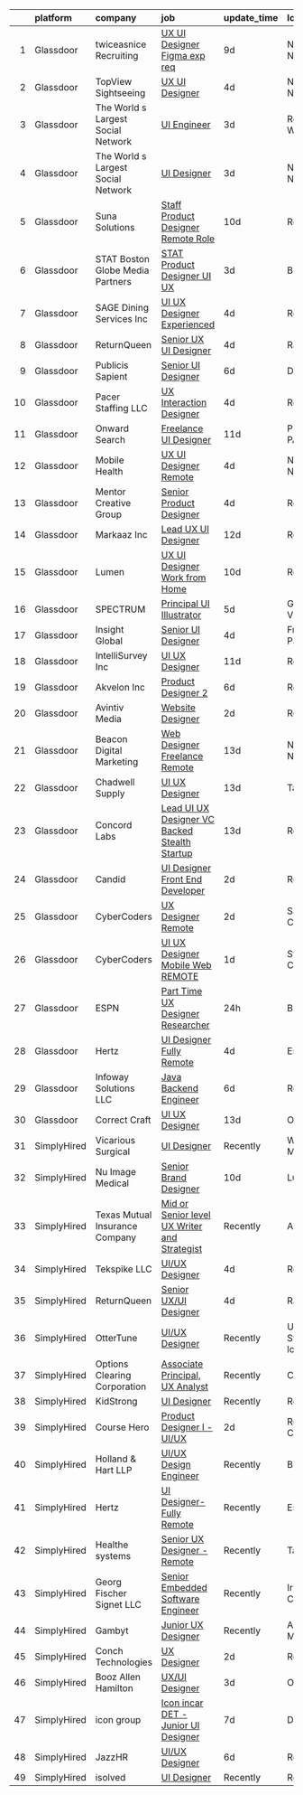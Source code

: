 

|    | platform    | company                            | job                                                                                                                                                                                                                                                                                                                                                                                                                                                                                                                                                                                                                                                                                                                                                                                                                                                                                                                                                                                                                                                                                                                                                                                                                                                                                                                                                                                                                                                                                   | update_time   | location                  |
|---:|:------------|:-----------------------------------|:--------------------------------------------------------------------------------------------------------------------------------------------------------------------------------------------------------------------------------------------------------------------------------------------------------------------------------------------------------------------------------------------------------------------------------------------------------------------------------------------------------------------------------------------------------------------------------------------------------------------------------------------------------------------------------------------------------------------------------------------------------------------------------------------------------------------------------------------------------------------------------------------------------------------------------------------------------------------------------------------------------------------------------------------------------------------------------------------------------------------------------------------------------------------------------------------------------------------------------------------------------------------------------------------------------------------------------------------------------------------------------------------------------------------------------------------------------------------------------------|:--------------|:--------------------------|
|  1 | Glassdoor   | twiceasnice Recruiting             | [UX UI Designer  Figma exp req ](https://www.glassdoor.com/partner/jobListing.htm?pos=124&ao=1110586&s=58&guid=00000180efb9212585d9393af96d937b&src=GD_JOB_AD&t=SR&vt=w&ea=1&cs=1_24e5e79c&cb=1653289329363&jobListingId=1007861423966&cpc=9C2286EA3771AAF6&jrtk=3-0-1g3nri8a6r0pk801-1g3nri8amr0fc800-67890be7a8a09a56--6NYlbfkN0AIiLXtwtv0BDns9BiY4ItblantFozdL6jLmLxNvS8mvunscC2TG9WGu_TuXygVxo9H83EPwhi4mGMofiT6tXLaqtl7d5y0lVWaU0pZvJdJ-0KVjZ-zl4hIM1I_5G0J2t3nzriozp9dNc0LTXLZ02Xa0Wv14OQXoLI0Tq1ELW_pNlZZkjuPFbXge9FkJTe83vWpli9lO1ebTh4o-qEgM4mqfy0oFgF6X34mNVwUH7fM3-2c7hQUTQitwvhPeKEKFBgvCmLoytiElgLsFl3Am89AAKS4YztYH1Hzd6vox_qjdvoy8vX9DPJmrE9gwazn5PyaxAz21oc48hURjBdTPGyhc0AqES4FkXsgRYff-F6H-Fizvkgq2kEszMr_vgnEj3ZK3snjIMOHvEDKtwF66CNsq9Vixm_-csdqKCvSuF1M7YKs9zHJv--LHICNi-_MqyUmbL0btGQwYXWqCnthrBqkQ45B3xTs0XJGjfXpUV3hztaOJNQv7fIsqUtGR654K-_kKkPSS0GlJLBkzdfRoEi-)                                                                                                                                                                                                                                                                                                                                                                                                                                                                                                                                                                                             | 9d            | New York, NY              |
|  2 | Glassdoor   | TopView Sightseeing                | [UX UI Designer](https://www.glassdoor.com/partner/jobListing.htm?pos=104&ao=1110586&s=58&guid=00000180efb9212585d9393af96d937b&src=GD_JOB_AD&t=SR&vt=w&ea=1&cs=1_01e18bce&cb=1653289329356&jobListingId=1007874434355&cpc=90C4CD7F4113B630&jrtk=3-0-1g3nri8a6r0pk801-1g3nri8amr0fc800-81f6f43fe27088fa--6NYlbfkN0DsUtjlO9aSzLhbbi1ylmhZb5HDIaxKOqM1Q3G4JftrQjwfBsDoXS4eTs6oY5qPX43acCP6FosLvxduTov98WDG2Ekaas8phow6COp8iDXn77Q_81Ouoo11rAVoMwFpDd4rHuHPbK7IK04xRyTzVrF6iRrCmKHgo8vB3bkqnDYY8M-2iSjq5u0fumHT4LStZ7ffNfv4PD3OlEOtikCiRJNZDJC8qrilmm4MCcW3l_H7Dzx71GnYlF8FMm__Ipx6nHVnQ-uI5k0SygEDvJi_yyupTDnkgKxRSeKXp2GwCSxSBj9GLzCws0MV234J9JzhzdoVeNlG7_AxbS0Zhj1mL0ryFdIg83GgaV-gq5rOue98eSTQfTYTOv9Z5KeIYUfuriIjOGCPy3IyLSjohwl-AmR0imkqW_bo6bvWSstU-vzMR9Qrkr-3kcq1Gsu1eB1Q2mThrMP1b_QYPe8rqWKLoIFI0jXnXRPKvkWCh1VOuiqhBVcO7n_dqiVglJ1Slm03obs%3D)                                                                                                                                                                                                                                                                                                                                                                                                                                                                                                                                                                                                                               | 4d            | New York, NY              |
|  3 | Glassdoor   | The World s Largest Social Network | [UI Engineer](https://www.glassdoor.com/partner/jobListing.htm?pos=127&ao=1110586&s=58&guid=00000180efb9212585d9393af96d937b&src=GD_JOB_AD&t=SR&vt=w&ea=1&cs=1_4f90b2c8&cb=1653289329364&jobListingId=1007878120617&cpc=F41FEAB56D215062&jrtk=3-0-1g3nri8a6r0pk801-1g3nri8amr0fc800-fa867e1279c29214--6NYlbfkN0DSgjPPcnEdvoK3uuxfISLALE6pB1FR7YSHOr_tSg5_QGIhoz_2VqUepdcKLBLI_zTOJK91ssvwOYxVdesy09EthNCApiaBz9s7WhY63LMbWTYY1LWzdYExleQIi67THxPAb4zS4vX2HaaaUMFYy2Jm5braMYiEpD4R9PXbEzfdHEyHLjPL-EuqVcxU3X5mlBnA2sYVeCxmUupt6h3jY7ky1Jp3e-B6pCgPkaWqkNC12mCBwoCpUMBPxbLbhIdhjR0ziRnZHTZfTN0X47LWozOa5WE25pG72x7ffWymAnjNBoxXk5ZxIW90qUEUFpI65I3VwGb3EVAVYdPDnqUFlgiIDOKjaIdJJowCeRtUpHhXH2X5WiOamTpsXiRC14d5NQF1YQTdf5uScdaSpIhSN0ghQbE-7r1HkqCl0E4-rg2WgAgYCLepQ_CzqMKz6G_XJRkp0PyTqHenc_GjLWK1Wqj1jtKSfsNlFBHeFq7GAsuxDoqyx64vmKdHr_RJR94PAnTIFKrAxp5p8m7Fo5-HYO0FO1JkTfoO-kaln7kb7wrkNHoD554_--6WJx9kqeHmtAiz8rDMOEWh1HqHy7C1Z2nJ)                                                                                                                                                                                                                                                                                                                                                                                                                                                                                                                                                | 3d            | Redmond, WA               |
|  4 | Glassdoor   | The World s Largest Social Network | [UI Designer](https://www.glassdoor.com/partner/jobListing.htm?pos=118&ao=1110586&s=58&guid=00000180efb9212585d9393af96d937b&src=GD_JOB_AD&t=SR&vt=w&ea=1&cs=1_314f2a08&cb=1653289329362&jobListingId=1007876596122&cpc=A65DF3A704A48F9B&jrtk=3-0-1g3nri8a6r0pk801-1g3nri8amr0fc800-e1ca4ea2868466d1--6NYlbfkN0DSgjPPcnEdvoK3uuxfISLALE6pB1FR7YSHOr_tSg5_QGIhoz_2VqUepdcKLBLI_zQInTvsBdnkiGjMq9vHliPUWGNAHOFt3jVvmAvFSwn2oU1hHZiKZeVxwWCIWT7dGf-tJpwpLphN8uqW0Gl1qKxaaXG0oAvVhI0yiiQl7qqgc_z4Q3FrZ4XWZl_wkrbxh4w5BLqPa6R0ys3IT3uZOR6KDleays8Oy1wzBwUkyooWk71Pc0PRMMNVlndAA2Dp8zD_2Ozfh69bOLPwFDGQrPb5kvInUN7hVmKZ8CXOjjs_gbAU5yjbdSdcp6aFccR1HiDf7j9dEmWEHZzi86z-0w7XnVNp3qswTpMmw0jWbxxt-m-pWkIbVhdybVfCDAYK7j9AkmDqKl6MNfxJmvcqhrxg68JnWitiCTL3ZqfQtTlXLoNayL5z1abWcJDtZehtQvJMEXd7t9-0MMJAS_8-EaHs4ljef5fT5B4TEFwn8jyWs2E8E76YDpcK1A7ZvV6E_gsT4p45b9nC5itx9HbB5vy3sZauWyxNCJRkPzJ0wl0fH_ofwcHGIaA_7TDf7dWHbxzaBqPVRTPR-3qvT2506JYZDQ0_EYTJ4U0%3D)                                                                                                                                                                                                                                                                                                                                                                                                                                                                                                                                  | 3d            | New York, NY              |
|  5 | Glassdoor   | Suna Solutions                     | [Staff Product Designer  Remote Role](https://www.glassdoor.com/partner/jobListing.htm?pos=123&ao=1110586&s=58&guid=00000180efb9212585d9393af96d937b&src=GD_JOB_AD&t=SR&vt=w&ea=1&cs=1_f6e9c1f5&cb=1653289329363&jobListingId=1007857295623&cpc=DE56C24FF6DEC286&jrtk=3-0-1g3nri8a6r0pk801-1g3nri8amr0fc800-78ece906351db3ea--6NYlbfkN0CrKuqFZ2HChdZyiPpNbXltZG8irn86HcrPSLd6tRIx4ZVIhI3EJU2hNTlUwn7jSESPbQAQvUeZWRWBYo1vw092xagGytorCCm0wD59L3cGfaktHh0_NV0OvUDH_lyKKZj_iR560TmH9xToxpq31rb531VEwVdD7Bh4IRqinRzzLf6pDVM1bbyhadZGhQuREfkU_ANCNPChmERvvNDODLyHMp7GpXkwoH_sgQe_Y45gFMZ2Vj8qY02JC0VEumTmBMzN29ohl-grruhHAOgneqYHwovsIatlkOAqTEyQX4YrVTu_hxPwpsWC4O7--HdL39NXJEemZW5-v0x2UR71H31WlieLWm1ClNdNOJDk0Qlz0KSdagavQxrD-CZGPna5mzfW2FRa3HLTfxuQeSg0-a_KLr9s-R1I3XCLZIMW7he7U4EpH_J_UnoYurkfrEk4a56jfLnnuj1hhtuWeboN5eerlxReF1IcuYERcsyNWX1BzlWrAzXYxLlYArgPSWGmPXAnc-LMtZLErpl0kFEGXLDvNa5DrA9K29g%3D)                                                                                                                                                                                                                                                                                                                                                                                                                                                                                                                                                                          | 10d           | Remote                    |
|  6 | Glassdoor   | STAT   Boston Globe Media Partners | [STAT   Product Designer  UI UX ](https://www.glassdoor.com/partner/jobListing.htm?pos=114&ao=1110586&s=58&guid=00000180efb9212585d9393af96d937b&src=GD_JOB_AD&t=SR&vt=w&ea=1&cs=1_aae68cc5&cb=1653289329360&jobListingId=1007876537479&cpc=C3517E2410EFB392&jrtk=3-0-1g3nri8a6r0pk801-1g3nri8amr0fc800-a5ada7b7327c7f0b--6NYlbfkN0A-tKeTEZgZ4GEqJFjdxCA7ZSt8RYfIyxOkRzZJeThYzLpo-3kQdGumoNC2dpfgqvdtQPMx_Gz-BvtdS0l82SJTfBsclSZdYPYoSDmagNinxfaKVUqKpRtXSvrHgESy7-8nNODm3ia149Ikk_j_Pl43eUGSRfsVY4iz_GuEt6mQBtTtcXhTscBUj7GuJdFZMklwsE-VzbBtDI9ncQg7KzF1rQXSa8qjTMZ8_mFCWDJw7BI-fbIrlG6YA4Dzev9nF47b9_4l24qLH8WhfjRcUEG0TacoXJt8FRWnjtO58d_gIqcgKgdt2Y4EPeaeWvBMmP8meUM63YARK74sIN_uSu9tPe647fk4zscPTGgoXVobM01zDrl7iphy1nQjodFWXnnX-XTdayIIEJgO2Yjr2D4qAut9LiyumQtI2clWEVtHapjRBjCdXn27Z0HNhqCy5l2rNfljI0ExlR0Wez07RtErT2DRWYLS7fBa-PJb-ALXmA4oEJprokarn5iXxXT7rfE%3D)                                                                                                                                                                                                                                                                                                                                                                                                                                                                                                                                                                                                              | 3d            | Boston, MA                |
|  7 | Glassdoor   | SAGE Dining Services  Inc          | [UI   UX Designer   Experienced](https://www.glassdoor.com/partner/jobListing.htm?pos=117&ao=1110586&s=58&guid=00000180efb9212585d9393af96d937b&src=GD_JOB_AD&t=SR&vt=w&ea=1&cs=1_7aad0932&cb=1653289329362&jobListingId=1007873565329&cpc=B101C867B3EF2D75&jrtk=3-0-1g3nri8a6r0pk801-1g3nri8amr0fc800-cd5373e84849b071--6NYlbfkN0CqQOsEz-4pk_sPLE6mslMkH9qxlxVsnUuh_Nrb5-FO0sDzCyA01zTRQxhFCwUKM-nzXsW5HtlIAtALOCIcpNEq1iiU4O-xW-6F7o_mllNDgo0WizCLVc3j3TTeb0YXvdNIAcUCkB0ob5MjcuATU9nXceIroTyvXVIV_erevSKHup1CeZz-NnOroaCXg7zzOFxvLD56UE5wVIY765eXniyHMXD4NDP6ydEKKh9Tcd6LjJ2AcmL2BZkU7Yg62FyFvyT_eor5wWB_LRe_P8wngb4cMc7O1sPKt7btzfRAHxiOszGHJ9t-x7oo_tVVdnwnPRPMzwqxZRVgJIYkflsf1VVrYkwWvx9mH0GQbQFL8lCR0dg_GbBjLBFL54FouHXaH1mBbJHqb14fsd-fnADDujd0_M9w_cIOB20qUY66ezHoVYXjmmRHzyVS1SHpwQr_dqVF1POZAyzFqeSqPuzYz036Hu4z0vmmdNgH0QtS0Ytj0s_vjln0U-dlhSSTezadqn8ILtrWEqQzag%3D%3D)                                                                                                                                                                                                                                                                                                                                                                                                                                                                                                                                                                                                 | 4d            | Remote                    |
|  8 | Glassdoor   | ReturnQueen                        | [Senior UX UI Designer](https://www.glassdoor.com/partner/jobListing.htm?pos=102&ao=1110586&s=58&guid=00000180efb9212585d9393af96d937b&src=GD_JOB_AD&t=SR&vt=w&ea=1&cs=1_dd87a06f&cb=1653289329355&jobListingId=1007872728193&cpc=F4185FC643A1AEFB&jrtk=3-0-1g3nri8a6r0pk801-1g3nri8amr0fc800-8a69bf3cad1f70ea--6NYlbfkN0Ai4dS-dwPr4eP2-4k814TqdKkj9I0lcDGY6A5U1X7Gkmq_R3dbDhMif8K1umwnkZNGqhC4_pfT1zm_V4oFX2VDs99pCBjHDfhiN3NTmZ0VBhGyAELavXs2xjdBZZDtyIXOzhw5W68_Oi-n_aCaEdUYcYKqPItQ36q2y5S8Yclmubhiefyep329M59b32us_zp6piiDWPh4Z962cRp1ejqHoUHUFeFme2c807-kM3EKqFpZ2qkAiQwPFlDz6p1Fd96M1MP_9-6Zu84gozbBU4fGsNNMPGIBksbWbNZU4ESbbXEQrjk3BoajzZkqF00G8KqeUiGilcDLFs_rEYlpY_jXdx6R2Z3Ah111GhP6JaylLs0dfzXLtR08iY9Ia5UtW4cMwrLRwgQvxDt2ojinZY5ueiQm_an3E60xKF4FXC4xPcPGqGIAdGaormpu-SV0qKibZrCk3KyHXYWALfOhuqOrjOuD0wqmXuzga-1_Efuzf4PPsQp1yrRz6u7dG5ETfzm4SPb1oWbFEQ%3D%3D)                                                                                                                                                                                                                                                                                                                                                                                                                                                                                                                                                                                                          | 4d            | Ramsey, NJ                |
|  9 | Glassdoor   | Publicis Sapient                   | [Senior UI Designer](https://www.glassdoor.com/partner/jobListing.htm?pos=121&ao=1110586&s=58&guid=00000180efb9212585d9393af96d937b&src=GD_JOB_AD&t=SR&vt=w&cs=1_78c9b0ab&cb=1653289329362&jobListingId=1007868556811&cpc=0FE1F5EA2BC84A01&jrtk=3-0-1g3nri8a6r0pk801-1g3nri8amr0fc800-c3bc242c327c13f0--6NYlbfkN0AifcpeK-Nu936wgy-BS7owxv6Q_YD1znLiY0Ck5crXdIgVxXdAJC_ai_wOszhxY9Qt7W4kwCDJt16RopJME05ZCKW3jJjGp6s_y33C-wpyfg8sxAwS9cWLWCoXHZlrFDahF9t31TrjYvLcBy1U47BWTMJ_pdaWlqoUkzpjrUlE4s6Azdv3J1fQYh9nyQGJdZw0nJUxceL2_xSiRPojgqoClI5nfPTunp8kUTGsAFXVSHEB9oYoO76IaaXqwjiWtRMGMOJJkMWoknuUdLqBVvpoet1TWYbrtD2K2oq0iVfdp6MBCbvm_58WHLhkvG5FbkpiSUKVCo9fij43eDcTP2A9QHxro9P9HNtLKYI9YubtuH8Z8iMS_LUcEDdwdDpnWMvrHQAOk67-XL4xLoyZppw7BXBJlH3lsAKJ2N1diJe5cG69FqbaoQ15dQHxqm3uPYS4WfPC-ja70JEZty0xa4yzQkBAt7VFdpK1w62q9kYmA_a7fqaEayCyVFXCI6_WXZh6g7tWV9RHrI81Ogi0Enhc_N3N-cWmAzYvTCheLdBBbq6rMhZMKYh10HjvEBSGal_Hu8uCTDlGNp1J-PT2QEBg)                                                                                                                                                                                                                                                                                                                                                                                                                                                                                                                                              | 6d            | Dallas, TX                |
| 10 | Glassdoor   | Pacer Staffing LLC                 | [UX Interaction Designer](https://www.glassdoor.com/partner/jobListing.htm?pos=129&ao=1110586&s=58&guid=00000180efb9212585d9393af96d937b&src=GD_JOB_AD&t=SR&vt=w&ea=1&cs=1_5b85a67d&cb=1653289329364&jobListingId=1007873614194&cpc=8795CF9063CD573D&jrtk=3-0-1g3nri8a6r0pk801-1g3nri8amr0fc800-11fd54a4f067f162--6NYlbfkN0C9NbM5eTIyBy5lsQEfjp0LiR4ZnSOO0g4plUqowSZMmwKNhg9sK_ssyMkRY9ssskzhKzR-larzGuQDMTE6rafcstVQVaqsAgnmjyL9IRil9fL-flNtAsKK7enXt50bIPYDJcMaMhe77xKKJnSyHOD6TMfXQxFGrRutO_kKFZZoNx-xV_IUIJVUlv0XcnHnNIRHtkzVxfgdY5GtGybJ7b0ZRR71PlZEvoW_HRHfkJEdnUcZ2bNABoWUtjABSLle-NN9fSaaDlfqBQRzMMeSNdBLR2dgcf2y1KNmPcEbQRlAHfhjvXB8miCFwd9dDd2_U8MOQcBhdoDeGllfst40CJuSmPQqE49jONAxb4ml3jNOBZ9x3OChhvOjhdYfP3FvBbVdCF6sQZdEnpmIvMwPmuwzgbcA8s5CqREAW1WqbakkRHK9P0TKdeuQSmdOJL8dPBvmWFWsvBLFTNlvXvJXo2SuBSO49nky1i3iP4ene9GfP52l-qw0rAKCNRPFoinG5y4PL8P-M9MnUw%3D%3D)                                                                                                                                                                                                                                                                                                                                                                                                                                                                                                                                                                                                        | 4d            | Remote                    |
| 11 | Glassdoor   | Onward Search                      | [Freelance UI Designer](https://www.glassdoor.com/partner/jobListing.htm?pos=126&ao=1110586&s=58&guid=00000180efb9212585d9393af96d937b&src=GD_JOB_AD&t=SR&vt=w&cs=1_cede8aae&cb=1653289329363&jobListingId=1007855977017&cpc=44CD5376B8534B8F&jrtk=3-0-1g3nri8a6r0pk801-1g3nri8amr0fc800-b3023efccadac649--6NYlbfkN0B7YoEZZ2QAGDyEGGmBPAUWSHc1Mt3sMCn9FehKcWA3w0jw7EbYYLNYrsl7tzDtlmkWdW526yMngVeg2yjzTpFDs3RdAjBGZuqtwy6umork7thUSwb5VjxXbyS01Po2WSgkPQVvS_UdzOb3zAwg8EKl4W4G64KB44pmnSLtoYpiwb5uWzgGaQWzXNh8ywTcOZypjcEDzfXaeJsyosaSljpNltdMCFzcvkoybyfzY1clOaOmgDTmyvGgsjzsNFQXNK_iQH2x2h4SASTYGIG0gJkPT39Dl5sNygJL436YheZZ-5t_7VqUaarDFRkdBQ2Sly3039fZVDQdWs00PWbHCBUga4lvRsJotm3vOLK3FDUGwyxF7g_dTMBHa4Mbe_oyiv-ApKt8A6Zlrjc7MuDor9HiL-yQ5xoQr0OjCR4hTNxJ8vavSUPeGLGRlXDjcCvTVj77tZMQfXjKjGhaV07vNaJCnWpVxcZVvq3Tm38wkfoIcQD8YCglPnICoPKz1ZaXoVDO-21fCEQtbXRS2OnSzxhQq0YmyUpOSr215FOjDQruoOuoLjdN1dKQOiMVSGiAgF9n6rWWb2986XhGC-PQpKHGFEvS46083T9ke_8KHIdScT8oLKRsCDAOG76cQTXJxk0QTv8Rcb894MgWzd1BxJdGBnsFle7iUypE-Di87PKHkoAVtvZAwnxbW6UfiwwU8L3coFXxXxWZw9KrgRtNWFu39a2ECapUCZrnEElw7WaUacDcNuNKfHFixZmniojZlooJD5n7PhBH2BYB3lGxl3OoGb6Wo0BeMB_rZs3ZxSaeXZ4pEZCHfxI2TkpyYXxLmen62jylUW3AwxBPRiIjErAACv0jWt196qn0i9GSGUO0hQrKf3i8xkKnwYxKnCgeco4VRMz_EbKOypkUOjpvu1r8pCMf1YeLBHczX0atCwDQHq8IeqxQ19D-KaS5ZXckSn8ILnjx8bJgPUFBLRZt7Tl5CXhBE7kMPqYCKf_n5RH3VDkiI2DDO_Mt)                                                                                                           | 11d           | Philadelphia, PA          |
| 12 | Glassdoor   | Mobile Health                      | [UX UI Designer  Remote ](https://www.glassdoor.com/partner/jobListing.htm?pos=113&ao=1110586&s=58&guid=00000180efb9212585d9393af96d937b&src=GD_JOB_AD&t=SR&vt=w&ea=1&cs=1_78c8416d&cb=1653289329361&jobListingId=1007874063227&cpc=3DB599BF2F4828F0&jrtk=3-0-1g3nri8a6r0pk801-1g3nri8amr0fc800-dab888626887591b--6NYlbfkN0CVW-wZUB6fDkVbeXZUmA8a9VqOuLioZTZt07t5oqbkUruFU18ewwr6CV3D66L0BhHNDFB1DL7nDyFrXo0tik3MGSpZiU2QTsKdXpT9gcEt_KXnGboQew92eqHzQzH-N6DFBCh1VG02n-iBXjvyeN6Pe9lzx9YXBrUtDEymXG8_K0Tb9yThfKNWVdFSWygtwrakFz17aop0nzQqOiwmlTMkETtqB1zPVb3aFGFsKbzjVl1ztEbaTVMCAveEP5eXwzi64euT8fkcFXTARwCEc_hXXRCQMZxGZIRmLdOw9YGN1sD6_qzR-23UxAAGYjuBsI4uwKB1cvmLpeyVFq7C3wrnMbqV6p9HtURfcLbAmOL7pcL-L51nhvg2VpUY4NBjMu_4UjvMDo3Xiks1510Jy-Jlm05eUQOoD9pUIjIgGtgy20AZdRXnhIKgPxuZO_58ld5uMvX5sDJURZdIJV-MxBD_pkJapSCKmOLpVyWDq8quCUrJRQPsgT7WfFXQ5h7JSn7WdKcC6IZBaA1Ae9KZ1hNZmwrITddvtD9zE2mTlDll-RCdW92Dro2NCTPIJ57tAaT5G8CeaV_-fYgNUKaBz3GyLMg5ZFdJib76XNHNswrjnw%3D%3D)                                                                                                                                                                                                                                                                                                                                                                                                                                                                                                        | 4d            | New York, NY              |
| 13 | Glassdoor   | Mentor Creative Group              | [Senior Product Designer](https://www.glassdoor.com/partner/jobListing.htm?pos=110&ao=1110586&s=58&guid=00000180efb9212585d9393af96d937b&src=GD_JOB_AD&t=SR&vt=w&ea=1&cs=1_0028b4d7&cb=1653289329358&jobListingId=1007873079388&cpc=9FE5D8D7282D4400&jrtk=3-0-1g3nri8a6r0pk801-1g3nri8amr0fc800-932dcb251f76a5e3--6NYlbfkN0CfQgqVFlDchZ1187zfHENvYid3ZQoKnr6GJk2CFl_M8hjyJf_hS_UwoDVN34bPHX6cIOQa98UzAQRJT7pfbJ-DQfmYuSMrk3DojVkql3atisUq2kk724gQ8u04eMJMgzEXuDbxcOO6XJBa90a7LOhME9DVYksiN_eJMCEsQPG14KMPdUZnBWiRx3xURMInqLGkIpVR_5WiAFR21OrOPwICf7i00rg6V2BiGpX2ptz4CD8YTEUD5PxqXp41cOrliN5JfZq6fjGLx60qNwd8F4dkOtV5dgl43Psspbmja012l_u6uQlFAIckzysetTAhQ0liINPBLaphKlGHBtSn7lAyV3BqW3yqFyKW1l17EmThxjx68zWRvff0wW2q7K_JVQ9ozErjkH6EaDk_5EvQ-ou28Rp24GsUxd1r4DPbafpsVvCwNC9lUQ5BReIYdlulHNd2fEcnjsPutNNWsgzQ7xvfalrgErv04X7wTzp7ftFFvgL5hHvvEOBocYpKZNuXRzE22IHD35S-Rg%3D%3D)                                                                                                                                                                                                                                                                                                                                                                                                                                                                                                                                                                                                        | 4d            | Remote                    |
| 14 | Glassdoor   | Markaaz Inc                        | [Lead UX UI Designer](https://www.glassdoor.com/partner/jobListing.htm?pos=103&ao=1110586&s=58&guid=00000180efb9212585d9393af96d937b&src=GD_JOB_AD&t=SR&vt=w&ea=1&cs=1_9a82e150&cb=1653289329356&jobListingId=1007851608060&cpc=4269A4BF187C94B7&jrtk=3-0-1g3nri8a6r0pk801-1g3nri8amr0fc800-a3d3c73de132445b--6NYlbfkN0CO3DEfAY9A68AIVwcxeRGvQUfeLcLgbZIyCfLEHxv2SaZ7UIWBbPFx_zjMpfOtbWlNt8bMZoi3GJdbEchTUZwXNk1NA9__Jdca4bKfO3Vb3XdTdENPel5gqVFZTvz-WCDNddmPkanRyZZnpbbUxyxsxUiTDJa0WBh-TYQn3gxpc4Y7prxc-DikqRuqiHJW3uYKHl_zNxB1rqQm4Q52fEzUoBl62odBIXt6Idz9gB4m3Z8bF_zRaVYSc0sdXzVmPP_fJ_xlaw0NfaHXeu8YxYCjf1KhoifFhJERDOw8fl9f6d0-n6xoVUknxIizqCkmp1VLQa_esCbM4Akr8J1p_XU6VG7mD0Gf121UbjSsSpqyhQknUlLtXWXcUqaCJlv2Xnv9NnBUDqJrE-hQADL8M26smnNj29ywVZ2anEpQEROu5yZbR-Q_Rpszh-Y_1SxH-yXK-DBTANYgkYSJFkUrCk0l1VgZZVWEa_bNj6ip2Nh_21E0joAfTUnYaRRGjT5SmXg%3D)                                                                                                                                                                                                                                                                                                                                                                                                                                                                                                                                                                                                                          | 12d           | Remote                    |
| 15 | Glassdoor   | Lumen                              | [UX UI Designer   Work from Home](https://www.glassdoor.com/partner/jobListing.htm?pos=101&ao=1110586&s=58&guid=00000180efb9212585d9393af96d937b&src=GD_JOB_AD&t=SR&vt=w&cs=1_4f93329b&cb=1653289329355&jobListingId=1007857141472&cpc=CD74E381F3CA7F32&jrtk=3-0-1g3nri8a6r0pk801-1g3nri8amr0fc800-06ffb2e612ef4498--6NYlbfkN0BGKj2dVRoMy2japSZrYRM8IJNi6D13enLCCRY5KIhxiuh_sXSgGZCrHE3-yTlm2ctM52-z4gB1-JYPobLlR6LR2nvwior-haeWEiB5KkNynfqBuDZPMegNFGGWqUhHkBzii4HXIdbYezSjgNLYGzWMHP1vCPLjk_Reii3OCmIu5x3furj-X2M4EMIXYJvqbEx7C2Oes8Bz1GZcKa1KWsrqJN0jzo44ad1zhHUec1IB4WH7EpNFdkeVBdTUg067Kme6igzDggkLlvmvdVM13HZZuI6bUCephSGGoD3PZzmzWZxxl-atK5XatkdPo2kTDnbYT3ajab9fJIoh6Spg9iM79MWMGFruZbLJ80-_mOpOpHDlDgjbUmrmsXsaUM7nSfUHJY81DHkqmQOHNeBIcm8qbx3PFs-OprftfFT48zC2SIyjh62b-f_D-tUED7Fn77CnF8z4GjUQKCPZGDIKfIyi80KNMH1ZhXOy0IeKa7CMrtCqNpAw3Z896gJmASF6KlnBjThXtP2Vr3_YISy6Ek4aRO2K0aA1-O5nPXwje58hDcZFwX3QpxwI8TxY536iKmm6yLptSCV6Q8znUChpR1t0P6BGaXi8Qx6FeiGsMMzz3FonYrcGYtLkMTHRl-m3UJex3zlSSBtec1O3-AbybaAYNVrdMUVkVuMSIHDuvPWoB8YltoULjp6yLTK3kv2E4_JUsGwF6bm74UuGDzBa9KN0oVtO4nc3a4l-3AvivhBn88qImdOSvJC3TwUgIv-WoF00JaGi9wVNcmKypB5QUFkHoRqTnInru6F6tZ0bfN2P1LpVR2p_La9GFCpn3whW44BzQrSN2771lUaRMF3Tf15FF1o0tZW6_lTMkPkDXMAxndj0d-oF5RscdydpR2CwmbWegmxNTOY9RcS--4sLqK58LECa8aJjU4MqHr0azTfLkCW30QQHD0fZjKzJtycXtqvFYOFW_6Yzdp9XHxHtNtrlD6ShrA_fYvaj7hSfJvtrkFj91iB-Y_oFQuW8rr9YNxuqioPAeIpQhAmHj3IidlwnXv1AocT9fOUjVwOphGaFL_r55yqfa6RwBibFGWmT3R2mkcICrEzR7Tly20HEvIx6) | 10d           | Remote                    |
| 16 | Glassdoor   | SPECTRUM                           | [Principal UI Illustrator](https://www.glassdoor.com/partner/jobListing.htm?pos=112&ao=1110586&s=58&guid=00000180efb9212585d9393af96d937b&src=GD_JOB_AD&t=SR&vt=w&cs=1_9b401e28&cb=1653289329358&jobListingId=1007869971774&cpc=9C2286EA3771AAF6&jrtk=3-0-1g3nri8a6r0pk801-1g3nri8amr0fc800-654bfe9bab07c035--6NYlbfkN0CeXNZYxOzgf11O9-TFJft4I5QLQjKTqoL33Rtx55G7TvJvoeF0OvnalWemQxNwsZsoHriJX-IzTsqPoqy6PPiNJ5UsQiAdkh1bBFv0hccIWMgP9vg8z2VRUdI7X7ePcAAgTo2Y0QqmHCNFTZlmQGA9ctY5ME0uL3PZZfSri4NhBGHpYNQsQh_LE6rGRs9kmeq0jRvshQ8vZ5YT4RIX8nGv0fYJaGkaZOWuaJYDDUSFMC7Y6p8OK3XoANodr2v4WhwSG_O959pI2k0jj_ANlOQz3OZv9SqFwk9uqDmNPY9-ii1PAGUSSmkEUWJaCTJxUn4JA4fQLsZhoTqf99O--Yq7OE69OWZ5wYltPOEzVdpuNespCE_rbmGLIGEEPV3YXTap-00ILHLCMs83YSpT68jy7nDiphA-yhe6WUG9bhRtTFSNFuJPO6ycPJU4UmXG8kc%3D)                                                                                                                                                                                                                                                                                                                                                                                                                                                                                                                                                                                                                                                                                          | 5d            | Greenwood Village, CO     |
| 17 | Glassdoor   | Insight Global                     | [Senior UI Designer](https://www.glassdoor.com/partner/jobListing.htm?pos=128&ao=1110586&s=58&guid=00000180efb9212585d9393af96d937b&src=GD_JOB_AD&t=SR&vt=w&ea=1&cs=1_25306882&cb=1653289329364&jobListingId=1007872814101&cpc=42BEC95245890617&jrtk=3-0-1g3nri8a6r0pk801-1g3nri8amr0fc800-e8c10d0acca9e320--6NYlbfkN0BKkHZu3wF05EeDimN_p6sYpKCMArvwa95YdH7UpkaBCiPadoOw6FI30Q-FKaUBQD3XXq0AewFVqdC6hA4Xi14aDiurMl8ZEjpIiaQ1jn9FG8tbmjah2hM1cpkwi4KX_2Uh2bNfncHxgmhB01blgKwddmzhjA4pnciPLOHzOF2vbUNY1smjlb1aB4TLflYQ5Za2sY7DI6RLHazU1ldvz-oOF5tKyLytJ1eSR9cm6OS3wSlRgRdMLfovrXoruBCu4XZCIu_1IYtJJ3vUnpig34YeE860D6AQXKBVFA7ODfvtVyno5onJ55llww3vviXgsvULy9vzaEHzPuoZ3mopt7deGq-MUSd2zY1qxV3vQMVmY-8_LfXTtpdxxKU1Uzw8JQQrJGRL8BpjKOIB56GKwsUU2nyWXDy8xrOWC3uzcFmlLPOcAOPE-PGNoxNLQ2gAbDQp8cQP52dmmyHyIaLR8n7KlRyJKqHVEo0VZEpo3qKC-ASwk4MmZXzv6i1twV-sCRyQqz7HAOVyl1QwWItQ2ah_)                                                                                                                                                                                                                                                                                                                                                                                                                                                                                                                                                                                                         | 4d            | Franklin Park, IL         |
| 18 | Glassdoor   | IntelliSurvey  Inc                 | [UI UX Designer](https://www.glassdoor.com/partner/jobListing.htm?pos=106&ao=1110586&s=58&guid=00000180efb9212585d9393af96d937b&src=GD_JOB_AD&t=SR&vt=w&ea=1&cs=1_3c5f228f&cb=1653289329357&jobListingId=1007855321436&cpc=6FC5BA77C9A4CD78&jrtk=3-0-1g3nri8a6r0pk801-1g3nri8amr0fc800-7d8869fc2fb9d5ec--6NYlbfkN0C9pq4PdK0EGf7Ur2YAr5219rkDKUOKq5ag44qhEMQI_Skf53lvm9zr3hbs28T2FA3R0URHQt1BlPW-FXDhdXptw5aLwawNyPhH-Fvk-Xcf4hl2hFlOxfRPxjU7ai-oM3LMnukUg53DAIXtGU0EM5xylhPaUh2Pc2r2zW7cGwc62XHT2VwJ8aOxoy6uCwyyfV23uK6ewkDTxILQfWx0056OFVrimW-V8b2mW87oQK4OD8x0KlNxBPjGsZukP1OyzB4KrL0doMrIvhDCnSoyunA99UQx6CvXaMrpYD39knf5nMJkM4xCXxjCPjC3efDNqHKeIz_7aEb0nkNjwPeYmE2AOVi6cRdAAfdD__EPlFi5zDp0PYUcTinhQG1QMUbf8b6V0amVjIVu9NDKe5y7cy2DQL-pjf2Yz6tIi4KJztqc5XA6kD5--rDQ7rI7A9GkqmMEgN3z-bGhMqqsMCFu345Zr_8DwIeSxoF-32m96TTH9uUuplp5xFaRRgxE-CyR2-PXDimr1QTupmS7ktu2MpIe-m6D9hyzZ1xoCndmLDJCnw%3D%3D)                                                                                                                                                                                                                                                                                                                                                                                                                                                                                                                                                                                 | 11d           | Remote                    |
| 19 | Glassdoor   | Akvelon  Inc                       | [Product Designer 2](https://www.glassdoor.com/partner/jobListing.htm?pos=116&ao=1110586&s=58&guid=00000180efb9212585d9393af96d937b&src=GD_JOB_AD&t=SR&vt=w&ea=1&cs=1_e8086ed9&cb=1653289329361&jobListingId=1007867291124&cpc=EA19F5B90D514204&jrtk=3-0-1g3nri8a6r0pk801-1g3nri8amr0fc800-7ff6366a308ed946--6NYlbfkN0BedaSJ74Gjs1g2m8qO5X9JEW7GLVUAx6MMatG1vm1iFbpf4ZksiqPALmPcob2AKt1F0IJqC_nePzFidLIVSvLMSPOgvPJpYXhQ-e8lYgkVFqW4MKgZ-Db80B1nt0zZYMh_0LKu0EeeZXqhmIPwm6U1cD6DKiYogKuy6PKrR827fY5898js43WljwKp24INDZIClpB1c8dbnSWhZoRiZfL-3tc4NoVa4cvAdxaF6KOoEacj6xgQJ6j4XPcdpxkZqVMq7yY-ZHnOK9qi0T2GfRijZlif6UxwvPUyLeDZrABxYXrvGI54ewRQySgld305c7MboQJyc2B-_M83UKRENvdE7k0_GKIRzT0N3ezQn14V8JGuNXeM2_9fWBUcg6N6UWk7FpfdREpEu1qBbuSspomggQTtpMhTg84rlw2EbwDi8Ldy3byZfBQkil4W_5Z0CiIeWXNBT5a6QWIYPDKI_2XDh0s4yGp6BYcEKcT4PN08b8aKVTLqYLHBOqGahIAKjQs%3D)                                                                                                                                                                                                                                                                                                                                                                                                                                                                                                                                                                                                                           | 6d            | Remote                    |
| 20 | Glassdoor   | Avintiv Media                      | [Website Designer](https://www.glassdoor.com/partner/jobListing.htm?pos=120&ao=1110586&s=58&guid=00000180efb9212585d9393af96d937b&src=GD_JOB_AD&t=SR&vt=w&ea=1&cs=1_bd045ea7&cb=1653289329362&jobListingId=1007880793273&cpc=451933188B21919D&jrtk=3-0-1g3nri8a6r0pk801-1g3nri8amr0fc800-6298f3e870c26ed6--6NYlbfkN0AjEsXaEtZNoxJ6bdS3Gw4hGwz-HSINv-I27Wg6yRibOY2rFe916gT33W7bqcakiEDawHHcOOE060-cj5jqdhCg-oyyizxq--dU_9nozXcfy5BkZouu9DluIagSAPLa2C6ZTPkjuy6PBhDL1gvsRAYUJM8l1TQaf4ebTdkhQXd_HL87pks4G_r4uQr342T4PBzMGNktruec8qkTrH24NqxkD9kDFynRPngvgGEQtyXhPcOZaLkRGaRWGhWRy8xg5iSHAA4fNS7irLg6Aynq-gL4OHNTevY5HMJdlToOSXcACt1kI7cGTnt_Z3MbsTvaP_Qg2BzZm4CaMZEFAUTGB_GtPC1EDJzB21De3rfCsJohOz19pM49mGRdM7Ys0wIoF8JDE1v7e6FLs_UwGGGjj2SrWFXkXgrpOmFwVrdzXcbQ9Wz-n2JL2biM0z7OgpdXTRESLnqU4tg_22jR7yr6rBEj3Rl9I8KN_lVhXlClrpqdfxB_HwjOEg4v)                                                                                                                                                                                                                                                                                                                                                                                                                                                                                                                                                                                                                                           | 2d            | Remote                    |
| 21 | Glassdoor   | Beacon Digital Marketing           | [Web Designer   Freelance Remote](https://www.glassdoor.com/partner/jobListing.htm?pos=111&ao=1110586&s=58&guid=00000180efb9212585d9393af96d937b&src=GD_JOB_AD&t=SR&vt=w&cs=1_04e569b6&cb=1653289329357&jobListingId=1007849840690&cpc=70D6958B2CFB98E6&jrtk=3-0-1g3nri8a6r0pk801-1g3nri8amr0fc800-ee9cf07aa632977b--6NYlbfkN0ByoMLy1jAo1MhRu8q5XN44t3J5pqMOmdSgRo4Glq2EQG3jTrHpCFHqgIMGJt6zgwkCRIXSMRXPu-RbEE60nYmxfLOz2djAqI8NtF-pKR0bgNpcXeWSHIGaPTvtaUeKYphAaK-XYhBMKaxUaOf4pjIqsZaTjxkFUQXNIbdRJekMquJz-kAmIcFuXfsftxZDfTidPWMbmL0jbb5iY8917zrTByWCaUNH6gPZburcPgAw0NxOUqeRPP15QZEwhuDSTfP7mNinonTW_TFlvmtd6z2ythhLnpnWTlbES9U8I-bLmG1PmCde00kHbi6N9Wc8duPO6J_2cFlmfvCluMv8pjhDQpTjx3ZrnZRB-wiA8Ar5sCDoawEdFSVFUw_4Mvrn-5yFFgzDkozXn5hp-d8pBIj7Ekfucj0XnAhfgM3jjfzv8Z_RzKR-9Ahm65f83K5elNs8U3gadUGgnIX4LKZ2VgHK8erwHvfK-d7l_lqATGVyTssGajsIv0KwDFVHNxw-wErUWrIvFLgFkf401_sJniFC51NCvZkrKdE%3D)                                                                                                                                                                                                                                                                                                                                                                                                                                                                                                                                                                                   | 13d           | New York, NY              |
| 22 | Glassdoor   | Chadwell Supply                    | [UI UX Designer](https://www.glassdoor.com/partner/jobListing.htm?pos=109&ao=1110586&s=58&guid=00000180efb9212585d9393af96d937b&src=GD_JOB_AD&t=SR&vt=w&ea=1&cs=1_9acca1a8&cb=1653289329358&jobListingId=1007849641994&cpc=6A22310A23505C64&jrtk=3-0-1g3nri8a6r0pk801-1g3nri8amr0fc800-2109965def43b1c9--6NYlbfkN0A7hBXzsdRqctFxVR-nR18ETFWiF-Vc9YCzVbdqLfWy5onrdVgeVLDCsCLDSYYzjsdkHGO0lz5sdwlpl5EBGS9sGNNvehZvh9NJAHlvNx-OKFhEbIvFla6PTagp2w8dyI6TM9CjEE3gaGfCnlEplv0xon5WC1rzV4qPOTw-1BvdKvaTUIk6P-DE7usTT9Fxh4o2H3eTn41FeqTTnwxhZRkeudUkfK5w-UuDa-u8whxL89NPWqUf94bqz-lJTyMtAduj3l2Oep5tmX_i8hO8t8l1TDEWhEqlwXdl0Jkx2CznL9gKfYX0EWzYrade-BofIEsigyie-hx0C9zBfUsS1rwmMaM1_dXRfeDFiYYed9qO-pMTUu-G7t6Ul229o3n-O36WhfGn-H6qgRAB0uF2ldo08A3k8HbptqNcTdxBocHMa0ShDnUxLRJVb5Rd7Ae2gD-8fMbkf7e2b0PgdtxzowubK97GwWLZkZR7hWMZBIIK_fDQpw-vGOmw-P1n0IeaviMSI0WjxtzMW59UBiNR2CJ5gvivE1spm0w%3D)                                                                                                                                                                                                                                                                                                                                                                                                                                                                                                                                                                                               | 13d           | Tampa, FL                 |
| 23 | Glassdoor   | Concord Labs                       | [Lead UI UX Designer   VC Backed   Stealth Startup](https://www.glassdoor.com/partner/jobListing.htm?pos=119&ao=1110586&s=58&guid=00000180efb9212585d9393af96d937b&src=GD_JOB_AD&t=SR&vt=w&ea=1&cs=1_01905f4d&cb=1653289329362&jobListingId=1007848600960&cpc=1160948BCBA38B5B&jrtk=3-0-1g3nri8a6r0pk801-1g3nri8amr0fc800-359da33ecf9ffad7--6NYlbfkN0Cw2VLq5Dm-stiLEe60hx7Aws_EDwwgX2V4nLgaAd6NlJ-5hHTFzzcb5b5Slw8QAUjILXWfj9BfrxhpGGrNLYpf-cfZS6RC5AIK2XJuEYKvwRWj6ahxJuNJcUQPtXonuicTvn62BUSil3rKg07eCVfdVQwEuxyyxCVkgU3828GZIeDvD15SrwGSLkuilCG1TDEyAKUY9mZi3WQ7-JmeIPhgTWepwZqKnUgS7vbLWs3YGF7smtFE8Zm62DFEGA1VHOqOfWs3AWrD23veScFuVMEEkzAd-pz7TY-jsNr42EN-recUG2Ui9RP0wIgYslONzHMF41ZLcuv5E5Pm6eoupn5mK5hRfmtPWv3KLUc8jyGqg4UXZ4EXyau2h1e4yZ5VAoIU8tu80eQT9kjTVbF0EL-AQxWw8uRqj5yFr4IGh0oKRj_RYjjFDxKPMahG6eimI_BWUyRAnJ6wAOtR_MTAaEzdwYHwvL5VJMcM_tFk3ydqNApZAkOiPU7uPfrYp6e3jaV-JWxyO_TcgOA3kaDBwnPERDRNgRwZI1k%3D)                                                                                                                                                                                                                                                                                                                                                                                                                                                                                                                                                            | 13d           | Remote                    |
| 24 | Glassdoor   | Candid                             | [UI Designer Front End Developer](https://www.glassdoor.com/partner/jobListing.htm?pos=115&ao=1110586&s=58&guid=00000180efb9212585d9393af96d937b&src=GD_JOB_AD&t=SR&vt=w&ea=1&cs=1_a3dcf87a&cb=1653289329361&jobListingId=1007880191549&cpc=6FC5BA77C9A4CD78&jrtk=3-0-1g3nri8a6r0pk801-1g3nri8amr0fc800-cfe725a00f645d07--6NYlbfkN0CKPh-9f2AYbG3Rd5zGJxcGbNBJT9jJ6Zul-69NwYwEgda84LJV2Wwmq4qCbAK5nvv3mRXVfHLTahOd3mdOD6RktohC3BY5qkI_C-tKnob9wNRMdKsHD-b-c6iNeygalEgP_CKT9LNjZiiEns_cp1177rag2mJpaPMcF4tWoQmKCjevuLNo74jt0kb-gGY7bC9WrHos6y8v_0wpLCLrNryBmhkOf3cPuY82Bf3kV5IqAwpu78IkmlESfM1S19Nl1DYuaOaTvw29XksyacbITgV6Q5LPeTuCit6i6UcDHbOuecznSjxoXDNTklqqbu7RGsmHNKZcZFtMIC4JrguSAQDzYfEuNLMIY1cVGSBluvGiP2un6EB7t7O7DQiQRIjABnVOC3hKAlvXrzKWU7IB1RSZOydcBoDkypn_AAP15UFsL9OCZNWk3sHOZhbOA9gbGvxX5YH-XguBIFQG-MfjB-F7mCuwVoSivfitc7-MF82GcTHy3miTMkBVvnx0VhBzU94%3D)                                                                                                                                                                                                                                                                                                                                                                                                                                                                                                                                                                                                              | 2d            | Remote                    |
| 25 | Glassdoor   | CyberCoders                        | [UX Designer  Remote ](https://www.glassdoor.com/partner/jobListing.htm?pos=125&ao=1110586&s=58&guid=00000180efb9212585d9393af96d937b&src=GD_JOB_AD&t=SR&vt=w&ea=1&cs=1_243f95a5&cb=1653289329363&jobListingId=1007879781938&cpc=32EE424DE2B657EB&jrtk=3-0-1g3nri8a6r0pk801-1g3nri8amr0fc800-17ec7268f570efbe--6NYlbfkN0CpFJQzrgRR8WqXWK1qKKEqALWJw739KlKqr2H-MSI4eoBlI4EFrmor2FYZMP3muM0g9eXF3ORObbe-jNOqyxyk-12ZO3hGL0jA5DwNb_FJ3gcqe75IVphZyRT-FqrsnSuA1QwhpwdgDN6kyKfs4P0Z66kIsf7pHsl_oIMwlvFTqQvwgznTtzR1hmHCNYT91uoCkfsI74sJocU05Jcxw4iiTje0dT5PgdDPCF17WTmGB5ZluJCtO37H9kKEsJ3bfzErSDbZBHThiiU_RytxqLMdjYq_mix92S2ArhuZC-7nHDPXxlDl8k-ko3imxnwOxsE9aPaXA7PIYshpH3JCCYaCJvGaaRMYfGK-PZZQFOc4iVboVb4J5Pt1SXRiH7JTqPGL1-D_8pRuDPp0b1KIPPbHIWPMM0fj2yZKhQ-coFmQBavSB-glPJXlsigahgFbGoxHiJcqMe_lqOTyiLbuX_BE57ZVr5SrMVmssDsy2IccT8o95FeBJqyqXknxGZofKtdbREVFSi8BN3WaGParOuKM87OL38f-DDrd4WpcAMsIKwTeS5_z_12lZ11Y7Z7Z0apPNkJCXLyCf7M12Xk_R2eA8-a5tHGRbExZQjOddH2y-zWagdWzgcxnXToYgNVul1nNRRpN-M4tnmRpE0SGQ8D-t1j5F1RpseYNjl-fZbuU-8t_iSkYdtZtyDxeS2SQKQY3RVM60f9F-FZScbjjhqD2klVAz62XoWYLhzfxGjECe4BRYlA5hOtmTDUvGq1QmRX2hYzkvJ4QAKOg_KK5IUkI_E0l-4w27MKdhrI7_BxY6IWqZH-pYUDK-G4YpPURYS8fZ7GNDycIxQxhoK9j-wTB5tL_W06g7sKcorRxHcH0MI7xf03kawuwYPyyul63rZcUK5XyF91iEN98t9YtUpuCOrDu0hf19OmV6FqXPu8tdxLeybusD8EoN3W9X8M_d8H98rQpXeiNG8dB5B1IIaxxvtiuJccRFQba0okX6lgNmg%3D%3D)                                                                                                           | 2d            | Salt Lake City, UT        |
| 26 | Glassdoor   | CyberCoders                        | [UI UX Designer Mobile Web REMOTE](https://www.glassdoor.com/partner/jobListing.htm?pos=130&ao=1110586&s=58&guid=00000180efb9212585d9393af96d937b&src=GD_JOB_AD&t=SR&vt=w&ea=1&cs=1_f34e5f18&cb=1653289329364&jobListingId=1007881517220&cpc=FA84DF7EA1EC2398&jrtk=3-0-1g3nri8a6r0pk801-1g3nri8amr0fc800-854dae1978c275ca--6NYlbfkN0CpFJQzrgRR8WqXWK1qKKEqALWJw739KlKqr2H-MSI4eoBlI4EFrmor2FYZMP3muM0So7EQFPBPuRBxDvntXDpTu3DxyRfiuWjJhMWT7su1Iapa3bq6yVZJGWiDGTJpy8x1umx9PJdjc2Ll1QQK5u2GQuWOOA7AXmZ0SvSRmuTvGwn3OchS3LRb2RJZhxOsVrACV3pT1-EmTAsuNVkfBqZsdDsW6YlU21edd7gW9jsoYEXW6ir99PLKh3yyianaYu6E1PVVK7zST4ah35xyEi6WTWTRyZuRCYfXmnLoc5iYw9HrGzMoc1Hk8JveZja6EvxBzSite8c5Fh7zXZd4BLG3TCaQyA6G2wJERfQL4GxGVdODFvk37earrIs2FIT4oOURjJMYfqmc5MuK6gvlW5Ga_3eoiAfpQstY4Y6oA2Cre4V17sNezrYyqHcDN8ArUQoy0eGmF-Hl2JoH-Z35EKCx_M9YNgehVUxD16pV84lrjyO3jrjQQMhqlK0_OtOi23S9D7NoFkcA-PL2Qw2DHcN501EFNhdT-JOddhXGyIYQIOqdD36bty1g8_qaKAPTuyjK6v51z7nsMOSq1KWNGFEJ1CxJqAGpKwj2IjzGiNBMZNM6sh1FgoNpVBuIP4P8KAV_RKm8GUqlNn2mHCpv7hglpCFA-rPLAWSOibK1GqplAXH0_aIQDl8q6J_buk7as-hkrJfxhSfcGRcpzY4cWnswjhlwMc7p803mZHC9_oVXFpFiwgvBLtK-q1ohGQr2Qc9fmxrfMh61DaVTe9EWcJPZFv697QewMlPm39Web9nyBegpLL8_88lyWhdf2JxPbqoL9_D9-QX92dlFPv20RpAqG7cQzu8S8sEZKT9wfFzRTt94mfqARVZ2fC7XNXJeuunUphZFdoZ8Fr6z-ChblnnmnnjDtJkvklAhSFEq_wEFx5Bwx0Cbo8FZVj1IynaAOMRBUhfcmllqWI8pZaohAAcn5lWMNxiJVPpPifb7kd6vtw%3D%3D)                                                                                               | 1d            | Stamford, CT              |
| 27 | Glassdoor   | ESPN                               | [Part Time UX Designer Researcher](https://www.glassdoor.com/partner/jobListing.htm?pos=108&ao=1110586&s=58&guid=00000180efb9212585d9393af96d937b&src=GD_JOB_AD&t=SR&vt=w&cs=1_3ff8e5b8&cb=1653289329357&jobListingId=1007883592572&cpc=1FDE87803EF93CD3&jrtk=3-0-1g3nri8a6r0pk801-1g3nri8amr0fc800-e682b67cbc8148f8--6NYlbfkN0DAFTyt7pbDCC2JPO79CSdi1dIb81yjczP5qsKcZIxgiYm3-7g-689Ur9xqU8QiYHV4NK2HgNIses7TNcPz05pZls-khZmsKejfrunqcjEt9Yl38av8KsqigAjt4D6P8jS0RtMeMNXDlFHfDurGCm9oHd3uR9S_jEcR7bJ-mi7unY7z8_rKzOZCXaYzG_QnkKcEPgx-lNjBXVr7k-pqqcIufB6u1Uev9ICT50L88NtEb6fWMzBTaQxtXFz7t9FGfUHnK3dOel-tTmZzXBUbjTj6SICEWYmdIqGKAISCq-6UE6L2BnSWxbiTLY4s9fMcuqhCLL9MrlBYaLDG6brEG8xkaPmPa1HDisL3PxDCbkkTaEO8g9UQ2EGm_EGEgM10DBLfG5_ILK2NxA_JgdkAeurL1NBGIkQCL4p28CaRumuJ9-8m5dvg6Mjx)                                                                                                                                                                                                                                                                                                                                                                                                                                                                                                                                                                                                                                                                                                | 24h           | Bristol, CT               |
| 28 | Glassdoor   | Hertz                              | [UI Designer  Fully Remote](https://www.glassdoor.com/partner/jobListing.htm?pos=107&ao=1110586&s=58&guid=00000180efb9212585d9393af96d937b&src=GD_JOB_AD&t=SR&vt=w&cs=1_ba78f404&cb=1653289329356&jobListingId=1007873114650&cpc=AC285F3A3ECA6BB0&jrtk=3-0-1g3nri8a6r0pk801-1g3nri8amr0fc800-0b82f78c1c8cfd24--6NYlbfkN0CY2bW1_UrvxrGosjvcoJFNB3pSLD1pqDJ9L6Rrokobn6ynFDR-KCNFxJ3UiXUWyM3JYpbbfZgcrqbvpEBrPJfbXSBBcpTdfGnNT9RBr4CHWYFIJ0jefqNFUKaj9Id9g6LM1Aj1Q62tTj5-IB-eP0jbYWpQunEp4LFjUvg0irH86DGcfbKk4ZwAy8jMFXISfnH_TfpuHZ6vzqC4cOONw14dLuU09ZyV6b-vfvh1x_f90AzBwRMFF0WSRo8skwQgc4vsm6T1nZDElhpcCZzsgN8lYLaibWsewF1ApZOdem2XyM62UJwUxLQCSHX9gZOGc8j1xPcBBilqwUPxHD8hPgj9fhznKxnYCYaomyNVMstWihiSSOmxGpY0rI9etK223qQLCR6Ic4c2Re9_PH7JaqaGOZQV2IlWGsSU2jU_FSWoOnMQZ1YHNTM46ulkK1HL9fZ8qROrxCJjn9EO2OFJP_jdnFLjXOl0NR_2O1IwZePz2hpbm9i2JS1c)                                                                                                                                                                                                                                                                                                                                                                                                                                                                                                                                                                                                                                       | 4d            | Estero, FL                |
| 29 | Glassdoor   | Infoway Solutions LLC              | [Java Backend Engineer](https://www.glassdoor.com/partner/jobListing.htm?pos=122&ao=1110586&s=58&guid=00000180efb9212585d9393af96d937b&src=GD_JOB_AD&t=SR&vt=w&ea=1&cs=1_77a5ebc4&cb=1653289329363&jobListingId=1007867584883&cpc=BAB9AA3F436D8911&jrtk=3-0-1g3nri8a6r0pk801-1g3nri8amr0fc800-cccff563399eb42e--6NYlbfkN0AQp9eHQpfXDACf0nMqKlXEOkSkx_nB8icbKaaX1A0SyL2ctONylXuCGU1PrztI11jNQr_5LjqJFN135nKCEU1Cbd7wN7Sk2m3qH3bIkr1ARg1xxXdCpvCa67OE75S28p5y9JoJUbG3kmm8jqZpQpRBrMjoIsxYbTV6eFozxEmH3OyKei9JRP2TcI3Hn7mhYAP6wf0IEmsZ2SPauleHrt27zrErWWYBeue09n5GLuhX3TNtRxgqqgS1T18qI8Wf7y8MENmf0wU7JVf0845hGXzuH0rv7nfW7QBdxJnEbe8WSSIQ0ZBNmgktbMr1hepa3L1pNuCzCUUayXPv07ETFbXZZBZNujqaRWSKfotGSlIwAOfY8rLHzSwXIBp-xVAoq6dbEsNDVyRm_RBV1NjSb4T7rnTw-2FxoGuqCEWNTV-T_4hTPZE2nYYUzAT9sGbvprGjgf03Wt4pu2X-UMkc1RQxR3xD3wQWfaCSGIMIkSN87HchUGcA9UgaCWTZoMZ8U_sUGn8T1d4BWw%3D%3D)                                                                                                                                                                                                                                                                                                                                                                                                                                                                                                                                                                                                          | 6d            | Remote                    |
| 30 | Glassdoor   | Correct Craft                      | [UI UX Designer](https://www.glassdoor.com/partner/jobListing.htm?pos=105&ao=1110586&s=58&guid=00000180efb9212585d9393af96d937b&src=GD_JOB_AD&t=SR&vt=w&cs=1_c21ec75a&cb=1653289329356&jobListingId=1007847295964&cpc=BC94DADD91C18169&jrtk=3-0-1g3nri8a6r0pk801-1g3nri8amr0fc800-a8f15416cd579147--6NYlbfkN0AZhccrYCUSJlZEde1UnGXnwlG1V9FU8luw-eezWnVYr__1k6QqywKwt-p542N7w2_ATjpyECgVjhgmnsRJyQKZebhV27a-5UNiQeFYbr4MoWiURtmxsTqOLroTzTLvPSVO2hcMq-PlSYQb8rG9spWEBhzyxCKgWtrjkFg0o2xSoGCgM8hky1B1IwQwICow7Z8vNAn9M_dOQdD_BFJRZkdH6uI23vUTVqqEIZ4COod9XgxkLQXCiuV2K9_gB2kTzy-7A9lqxl67u2gyW1ui7qHvMFb-qPze_BEsn7GzYlmMURmvCT1LswSeot0z8MG-gxoGPg4S3KIHrUGT60MExvtBTFAoz-ITyugx58DPPAj5buHt1eFX6XYqTxZ6isb0Wqvp-kdnWhbs8nk6z1CgPaEfq9p8SRkQFArdAOv69-WQqwoJU7KSDwuYLRkY3cNuKSunYTJpriCnXhgPcRcgc4O3_Wi0K-5zPUic71JE4pwST3dmLkpWjZAHl3J9KioH3sIACR7Or_8D6Q%3D%3D)                                                                                                                                                                                                                                                                                                                                                                                                                                                                                                                                                                                                                      | 13d           | Orlando, FL               |
| 31 | SimplyHired | Vicarious Surgical                 | [UI Designer](https://www.simplyhired.com/job/L1HUQd4bEiV3XJdLj2gdYuHlKUZYQaXxd2EqPxD8P-kmVpBFBjCs5Q?q=ui+designer)                                                                                                                                                                                                                                                                                                                                                                                                                                                                                                                                                                                                                                                                                                                                                                                                                                                                                                                                                                                                                                                                                                                                                                                                                                                                                                                                                                   | Recently      | Waltham, MA               |
| 32 | SimplyHired | Nu Image Medical                   | [Senior Brand Designer](https://www.simplyhired.com/job/ijU7On9edRqzPg7oCJJItztyl0Y-5tLjCbY7r1o7T9QXwm5o_R8lBg?q=ui+designer)                                                                                                                                                                                                                                                                                                                                                                                                                                                                                                                                                                                                                                                                                                                                                                                                                                                                                                                                                                                                                                                                                                                                                                                                                                                                                                                                                         | 10d           | Lutz, FL                  |
| 33 | SimplyHired | Texas Mutual Insurance Company     | [Mid or Senior level UX Writer and Strategist](https://www.simplyhired.com/job/g391Ja7CjlNpz46CSwKg2swDyW5jGxiX5I0RAsEOnocuBmR029nXEg?q=ui+designer)                                                                                                                                                                                                                                                                                                                                                                                                                                                                                                                                                                                                                                                                                                                                                                                                                                                                                                                                                                                                                                                                                                                                                                                                                                                                                                                                  | Recently      | Austin, TX                |
| 34 | SimplyHired | Tekspike LLC                       | [UI/UX Designer](https://www.simplyhired.com/job/0j2nNl5YI4cjeVJ_Hl-Et04D5VhSxhCKDdyAbwwP4xZMtVJmmCoXKw?q=ui+designer)                                                                                                                                                                                                                                                                                                                                                                                                                                                                                                                                                                                                                                                                                                                                                                                                                                                                                                                                                                                                                                                                                                                                                                                                                                                                                                                                                                | 4d            | Remote                    |
| 35 | SimplyHired | ReturnQueen                        | [Senior UX/UI Designer](https://www.simplyhired.com/job/Ny1GneB6RrcsBpQdee8rr4myZOR7nFCqkfZB-fgX_OGyXzU7e-wOpQ?q=ui+designer)                                                                                                                                                                                                                                                                                                                                                                                                                                                                                                                                                                                                                                                                                                                                                                                                                                                                                                                                                                                                                                                                                                                                                                                                                                                                                                                                                         | 4d            | Ramsey, NJ                |
| 36 | SimplyHired | OtterTune                          | [UI/UX Designer](https://www.simplyhired.com/job/hPUmyfsNqqSzMCtJSEO3iCWe4iehwR-al2qPkU8sk5sxW4SN5cRDUw?q=ui+designer)                                                                                                                                                                                                                                                                                                                                                                                                                                                                                                                                                                                                                                                                                                                                                                                                                                                                                                                                                                                                                                                                                                                                                                                                                                                                                                                                                                | Recently      | United States +1 location |
| 37 | SimplyHired | Options Clearing Corporation       | [Associate Principal, UX Analyst](https://www.simplyhired.com/job/NJXAUfSOqzVhwx_M0iXaDIbYwM8ExZPwjgA8IYKXBrDi_WqxwVqsDw?q=ui+designer)                                                                                                                                                                                                                                                                                                                                                                                                                                                                                                                                                                                                                                                                                                                                                                                                                                                                                                                                                                                                                                                                                                                                                                                                                                                                                                                                               | Recently      | Chicago, IL               |
| 38 | SimplyHired | KidStrong                          | [UI Designer](https://www.simplyhired.com/job/LvNxQUxg_kHrTpwd1NcQfW_DrnhMU0AFpSX0LeaiCiilLLQ9uFAgEQ?q=ui+designer)                                                                                                                                                                                                                                                                                                                                                                                                                                                                                                                                                                                                                                                                                                                                                                                                                                                                                                                                                                                                                                                                                                                                                                                                                                                                                                                                                                   | Recently      | Remote                    |
| 39 | SimplyHired | Course Hero                        | [Product Designer I - UI/UX](https://www.simplyhired.com/job/CJ3ebMIBVcT5IQFkosLL3i9LzJr6DZTu0YaN7ljG0ay56lVw8F-0mw?q=ui+designer)                                                                                                                                                                                                                                                                                                                                                                                                                                                                                                                                                                                                                                                                                                                                                                                                                                                                                                                                                                                                                                                                                                                                                                                                                                                                                                                                                    | 2d            | Redwood City, CA          |
| 40 | SimplyHired | Holland & Hart LLP                 | [UI/UX Design Engineer](https://www.simplyhired.com/job/9-wt1QkLuBNsWPtGahm-brf0BVX1Q6SsCNH97I48RYBcZ29HSEOLug?q=ui+designer)                                                                                                                                                                                                                                                                                                                                                                                                                                                                                                                                                                                                                                                                                                                                                                                                                                                                                                                                                                                                                                                                                                                                                                                                                                                                                                                                                         | Recently      | Boulder, CO               |
| 41 | SimplyHired | Hertz                              | [UI Designer- Fully Remote](https://www.simplyhired.com/job/AB-MTTrC3BZ_tGVMCJ9c6JlvYxGLOwNGATPm1hXJZKZAI_zknyrwxw?q=ui+designer)                                                                                                                                                                                                                                                                                                                                                                                                                                                                                                                                                                                                                                                                                                                                                                                                                                                                                                                                                                                                                                                                                                                                                                                                                                                                                                                                                     | Recently      | Estero, FL                |
| 42 | SimplyHired | Healthe systems                    | [Senior UX Designer - Remote](https://www.simplyhired.com/job/GuTbG1_iHmuePgY4vn0p-gRIQkiyDhOR4kMmV7T8OJLigsw6UfnOaQ?q=ui+designer)                                                                                                                                                                                                                                                                                                                                                                                                                                                                                                                                                                                                                                                                                                                                                                                                                                                                                                                                                                                                                                                                                                                                                                                                                                                                                                                                                   | Recently      | Tampa, FL                 |
| 43 | SimplyHired | Georg Fischer Signet LLC           | [Senior Embedded Software Engineer](https://www.simplyhired.com/job/oycymGCm9pZSwmtXWp02gj0sCj7XYwUqymG1WMUugPHI52Ph6Zn7hw?q=ui+designer)                                                                                                                                                                                                                                                                                                                                                                                                                                                                                                                                                                                                                                                                                                                                                                                                                                                                                                                                                                                                                                                                                                                                                                                                                                                                                                                                             | Recently      | Irwindale, CA             |
| 44 | SimplyHired | Gambyt                             | [Junior UX Designer](https://www.simplyhired.com/job/7O0tv6mvR9vCvuKQTunQKG1OUATJ2RMmqyetQA8krajHwOa6OxC1HA?q=ui+designer)                                                                                                                                                                                                                                                                                                                                                                                                                                                                                                                                                                                                                                                                                                                                                                                                                                                                                                                                                                                                                                                                                                                                                                                                                                                                                                                                                            | Recently      | Ann Arbor, MI             |
| 45 | SimplyHired | Conch Technologies                 | [UX Designer](https://www.simplyhired.com/job/ojwxWNLXkg97pCXdovigFomc_gsl_X4BH93_a_kgFY7JHLtZKbFMHA?q=ui+designer)                                                                                                                                                                                                                                                                                                                                                                                                                                                                                                                                                                                                                                                                                                                                                                                                                                                                                                                                                                                                                                                                                                                                                                                                                                                                                                                                                                   | 2d            | Remote                    |
| 46 | SimplyHired | Booz Allen Hamilton                | [UX/UI Designer](https://www.simplyhired.com/job/kNTAyHCjVa3pwqDde_FUY1FvjeksDyIsIAR1cySN1Sg3FtjfbsnN2w?q=ui+designer)                                                                                                                                                                                                                                                                                                                                                                                                                                                                                                                                                                                                                                                                                                                                                                                                                                                                                                                                                                                                                                                                                                                                                                                                                                                                                                                                                                | 3d            | Orlando, FL               |
| 47 | SimplyHired | icon group                         | [Icon incar DET - Junior UI Designer](https://www.simplyhired.com/job/_ErbhRbNn3t-LDZ0lc1KEbgLXWIBj9jgi7JKSQcPs_Qt6Nh_0ocHfg?q=ui+designer)                                                                                                                                                                                                                                                                                                                                                                                                                                                                                                                                                                                                                                                                                                                                                                                                                                                                                                                                                                                                                                                                                                                                                                                                                                                                                                                                           | 7d            | Detroit, MI               |
| 48 | SimplyHired | JazzHR                             | [UI/UX Designer](https://www.simplyhired.com/job/iSq4nvzHPCpj8Ql6bUePcfoj6NeylxMXFeQzn8GgAs3nbq5sj4tt1Q?q=ui+designer)                                                                                                                                                                                                                                                                                                                                                                                                                                                                                                                                                                                                                                                                                                                                                                                                                                                                                                                                                                                                                                                                                                                                                                                                                                                                                                                                                                | 6d            | Remote                    |
| 49 | SimplyHired | isolved                            | [UI Designer](https://www.simplyhired.com/job/a13IBzHI-63w8PJ76grC2QxNWMm_TKeurNNjNNRNwrPlEe_69yBQ-g?q=ui+designer)                                                                                                                                                                                                                                                                                                                                                                                                                                                                                                                                                                                                                                                                                                                                                                                                                                                                                                                                                                                                                                                                                                                                                                                                                                                                                                                                                                   | Recently      | Remote                    |
